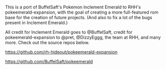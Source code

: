 This is a port of BuffelSaft's Pokemon Inclement Emerald to RHH's pokeemerald-expansion, with the goal of creating a more full-featured rom base for the creation of future projects.
(And also to fix a lot of the bugs present in Inclement Emerald.)

All credit for Inclement Emerald goes to @BuffelSaft, credit for pokeemerald-expansion to @pret, @DizzyEggg, the team at RHH, and many more.  Check out the source repos below.

https://github.com/rh-hideout/pokeemerald-expansion

https://github.com/BuffelSaft/pokeemerald
